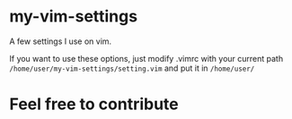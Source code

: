# my-vim-settings
A few settings I use on vim.

If you want to use these options, just modify .vimrc with your current path <code>/home/user/my-vim-settings/setting.vim</code> and put it in <code>/home/user/</code>

# Feel free to contribute
